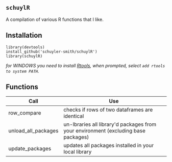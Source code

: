 
## `schuylR`

A compilation of various R functions that I like.

## Installation

```
library(devtools)
install_github('schuyler-smith/schuylR')
library(schuylR)
```

*for WINDOWS you need to install <a href="https://cran.r-project.org/bin/windows/Rtools/" target="_blank" >Rtools</a>, when prompted, select `add rtools to system PATH`.*

## Functions

Call			 | Use
---------------- | ------------------------------------------------
row_compare      | checks if rows of two dataframes are identical
unload_all_packages | un-lbraries all library'd packages from your environment (excluding base packages)
update_packages | updates all packages installed in your local library

